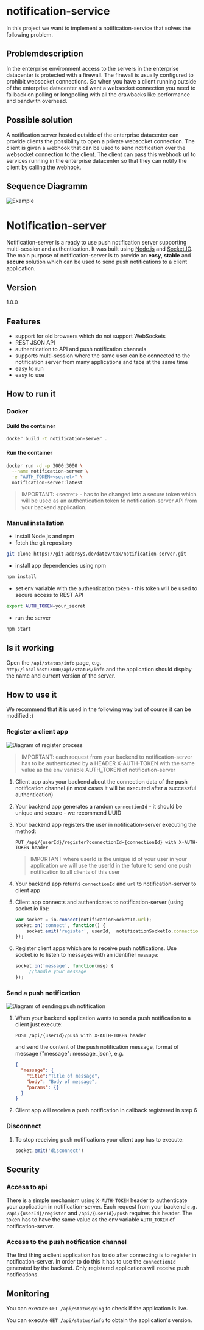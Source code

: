 # notification-service

In this project we want to implement a notification-service that solves the following problem.

## Problemdescription

In the enterprise environment access to the servers in the enterprise datacenter is protected with a firewall.
The firewall is usually configured to prohibit websocket connections. So when you have a client running outside
of the enterprise datacenter and want a websocket connection you need to fallback on polling or longpolling with
all the drawbacks like performance and bandwith overhead.

## Possible solution

A notification server hosted outside of the enterprise datacenter can provide clients the possibility to
open a private websocket connection. The client is given a webhook that can be used to send notification over the 
websocket connection to the client. The client can pass this webhook url to services running in the enterprise 
datacenter so that they can notify the client by calling the webhook.

## Sequence Diagramm
![Example](http://www.plantuml.com/plantuml/png/LP0nRiCm34LtdOB8tWjqA08KMRlq13BDr8ATJrMaukRsbLeRWIS2N-y_2ZoRn-BrjeJSPkAK8vpUboHjH2C-v1_gwPeuUb9yIhbBwGp2e3zqki2bv99Cw89xAegRm4y7mRDaGJ1IAuPONL5lGyi3qyiRWLv9iu1M6Knv5YTMGBYl3UW8DwI8POK9hScdpawgCzMo_5li3_ckOXvixsm1HMR9BcEm7Lsrp0bVfEZYkcmbj2SJZ5lOHXmV_G-R4FqYZyFhS_rLdATTTswMTkTV "Example")


# Notification-server

Notification-server is a ready to use push notification server supporting multi-session and authentication. It was built using [Node.js](https://nodejs.org) and [Socket.IO](http://socket.io/). The main purpose of notification-server is to provide an **easy**, **stable** and **secure** solution which can be used to send push notifications to a client application.

## Version

1.0.0

## Features

* support for old browsers which do not support WebSockets
* REST JSON API
* authentication to API and push notification channels
* supports multi-session where the same user can be connected to the notification server from many applications and tabs at the same time
* easy to run
* easy to use

## How to run it

### Docker

#### Build the container

```sh
docker build -t notification-server .
```

#### Run the container

```sh
docker run -d -p 3000:3000 \
  --name notification-server \
  -e "AUTH_TOKEN=<secret>" \
  notification-server:latest
```

> IMPORTANT:
> &lt;secret&gt; - has to be changed into a secure token which will be used as an
> authentication token to notification-server API from your backend application.

### Manual installation

* install Node.js and npm
* fetch the git repository

```sh
git clone https://git.adorsys.de/datev/tax/notification-server.git
```

* install app dependencies using npm

```sh
npm install
```

* set env variable with the authentication token - this token will be used to secure access to REST API

```sh
export AUTH_TOKEN=your_secret
```

* run the server

```sh
npm start
```

## Is it working

Open the ```/api/status/info``` page, e.g. ```http//localhost:3000/api/status/info``` and the application should display the name and current version of the server.

## How to use it

We recommend that it is used in the following way but of course it can be modified :)

### Register a client app

![Diagram of register process](doc/images/register.png)

> IMPORTANT:
> each request from your backend to notification-server has to be authenticated by a
> HEADER X-AUTH-TOKEN with the same value as the env variable AUTH_TOKEN of notification-server

1. Client app asks your backend about the connection data of the push notification channel (in most cases it will be executed after a successful authentication)
2. Your backend app generates a random `connectionId` - it should be unique and secure - we recommend UUID
3. Your backend app registers the user in notification-server executing the method:

   ```PUT /api/{userId}/register?connectionId={connectionId} with X-AUTH-TOKEN header```

   > IMPORTANT
   > where userId is the unique id of your user in your application we will use the
   > userId in the future to send one push notification to all clients of this user

4. Your backend app returns `connectionId` and `url` to notification-server to client app
5. Client app connects and authenticates to notification-server (using socket.io lib):

   ```js
   var socket = io.connect(notificationSocketIo.url);
   socket.on('connect', function() {
       socket.emit('register', userId,  notificationSocketIo.connectionId);
   });
   ```

6. Register client apps which are to receive push notifications. Use socket.io to listen to messages with an identifier `message`:

   ```js
   socket.on('message', function(msg) {
        //handle your message
   });
   ```

### Send a push notification

![Diagram of sending push notification](doc/images/send.png)

1. When your backend application wants to send a push notification to a client just execute:

   ```POST /api/{userId}/push with X-AUTH-TOKEN header```
  
   and send the content of the push notification message, format of message {"message": message_json}, e.g.

   ```json
   {
     "message": {
       "title":"Title of message",
       "body": "Body of message",
       "params": {}
     }
   }
   ```

2. Client app will receive a push notification in callback registered in step 6

### Disconnect

1. To stop receiving push notifications your client app has to execute:

   ```js
   socket.emit('disconnect')
   ```

## Security

### Access to api

There is a simple mechanism using `X-AUTH-TOKEN` header to authenticate your application in notification-server. Each request from your backend `e.g. /api/{userId}/register` and `/api/{userId}/push` requires this header. The token has to have the same value as the env variable `AUTH_TOKEN` of notification-server.

### Access to the push notification channel

The first thing a client application has to do after connecting is to register in notification-server. In order to do this it has to use the `connectionId` generated by the backend. Only registered applications will receive push notifications.

## Monitoring

You can execute `GET /api/status/ping` to check if the application is live.

You can execute `GET /api/status/info` to obtain the application's version.
